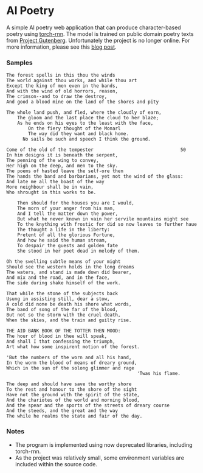 # AI Poetry
A simple AI poetry web application that can produce character-based poetry using [torch-rnn](https://github.com/jcjohnson/torch-rnn). The model is trained on public domain poetry texts from [Project Gutenberg](https://www.gutenberg.org/). Unfortunately the project is no longer online. For more information, please see this [blog post](https://medium.com/@uneeb/generating-poetry-using-recurrent-neural-networks-6a4fe7e3b3ac).
### Samples
~~~
The forest spells in this thou the winds
The world against thou works, and while thou art
Except the king of men even in the bands,
And with the wind of old horrors, reason,
The crimson--and to draw the destroy,
And good a blood mine on the land of the shores and pity
~~~
~~~
The whole land push, and fled, where the cloudly of earn,
  	The gloom and the last place the cloud to her blaze;
   	As he ends on his eyes to the least with the face,
      	On the fiery thought of the Monarl
      	The way did they want and black home.
      No sails be such and speech I think the ground. 
~~~
~~~
Come of the old of the tempester                              	50
In him designs it is beneath the serpent,
The penning of the wing to convey,
Her high on the deep, and men to the sky.
The poems of hasted leave the self-ore then
The hands the band and barbarians, yet not the wind of the glass:
And late me all the boast of the way
More neighbour shall be in vain,
Who shrought in this works to be.
 
	Then should for the houses you are I would,
	The morn of your anger from his man,
	And I tell the matter down the power,
	But what he never known in vain her servile mountains might see
	To the knything with frostic for did so now leaves to further haue
	The thought a life in the liberty:
	Pretent of all the glorious Fortune,
	And how he said the human stream,
	To despair the guests and golden fate
	She stood in her poet dead in melody of them.
~~~
~~~
Oh the swelling subtle means of your might
Should see the western holds in the long dreams
The waters, and stand is made down did bearer,
And mix and the road, and in the face,
The side during shake himself of the work.
~~~
~~~
That while the stone of the subjects back
Usung in assisting still, dear a stow,
A cold did none be death his shore what words,
The band of song of the far of the blood,
But not so the storm with the cruel death,
When the skies, and the train and guilty rise. 
~~~
~~~
THE AID BANK BOOK OF THE TOTTER THEN MOOD:
The hour of blood in thee will speak,
And shall I that confessing the triumph,
Art what how some inspirent motion of the forest.
~~~
~~~
'But the numbers of the worn and all his hand,
In the worm the blood of means of dreary ground,
Which in the sun of the solong glimmer and rage
                                                'Twas his flame. 
~~~
~~~
The deep and should have save the worthy shore
To the rest and honour to the shore of the sight
Have not the ground with the spirit of the state,
And the chariotes of the world and morning blood,
And the spear and the sports of the streets of dreary course
And the steeds, and the great and the way
The while he realms the state and fair of the day.
~~~
### Notes
* The program is implemented using now deprecated libraries, including torch-rnn.
* As the project was relatively small, some environment variables are included within the source code.

